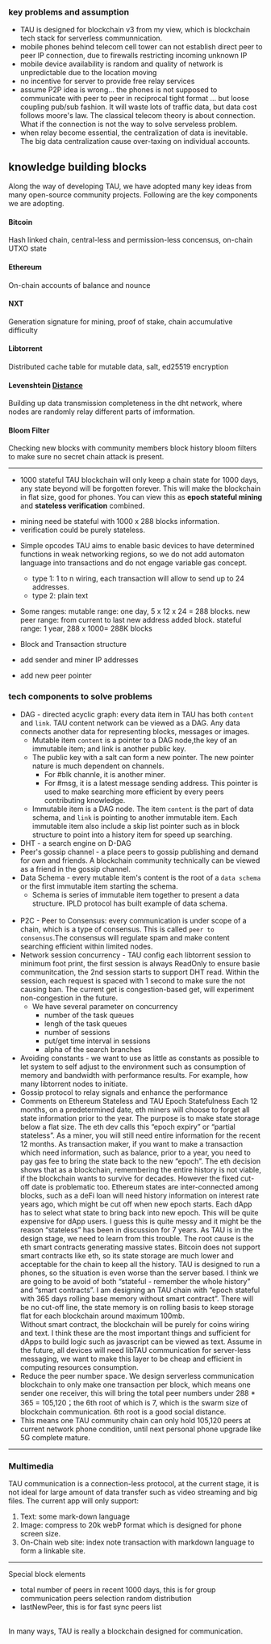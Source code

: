 ### key problems and assumption
* TAU is designed for blockchain v3 from my view, which is blockchain tech stack for serverless communnication. 
* mobile phones behind telecom cell tower can not establish direct peer to peer IP connection, due to firewalls restricting incoming unknown IP
* mobile device availability is random and quality of network is unpredictable due to the location moving
* no incentive for server to provide free relay services 
* assume P2P idea is wrong... the phones is not supposed to communicate with peer to peer in reciprocal tight format ... but loose coupling pub/sub fashion. It will waste lots of traffic data, but data cost follows moore's law. The classical telecom theory is about connection. What if the connection is not the way to solve serveless problem.
* when relay become essential, the centralization of data is inevitable. The big data centralization cause over-taxing on individual accounts. 


## knowledge building blocks
Along the way of developing TAU, we have adopted many key ideas from many open-source community projects. Following are the key components we are adopting. 
#### Bitcoin
Hash linked chain, central-less and permission-less concensus, on-chain UTXO state
#### Ethereum
On-chain accounts of balance and nounce
#### NXT
Generation signature for mining, proof of stake, chain accumulative difficulty
#### Libtorrent
Distributed cache table for mutable data, salt, ed25519 encryption
#### Levenshtein [Distance](https://en.wikipedia.org/wiki/Levenshtein_distance)
Building up data transmission completeness in the dht network, where nodes are randomly relay different parts of imformation. 
#### Bloom Filter
Checking new blocks with community members block history bloom filters to make sure no secret chain attack is present. 

------
* 1000  stateful
TAU blockchain will only keep a chain state for 1000 days, any state beyond will be forgotten forever. This will make the blockchain in flat size, good for phones. You can view this as **epoch stateful mining** and **stateless verification** combined. 
- mining need be stateful with 1000 x 288 blocks information. 
- verification could be purely stateless. 


* Simple opcodes
TAU aims to enable basic devices to have determined functions in weak networking regions, so we do not add automaton language into transactions and do not engage variable gas concept.
  * type 1:  1 to n wiring, each transaction will allow to send up to 24 addresses. 
  * type 2:  plain text

* Some ranges: 
mutable range: one day, 5 x 12 x 24 = 288 blocks.
new peer range: from current to last new address added block. 
stateful range: 1 year, 288 x 1000= 288K blocks

* Block and Transaction structure
 * add sender and miner IP addresses
 * add new peer pointer
### tech components to solve problems
* DAG - directed acyclic graph: every data item in TAU has both `content` and `link`. TAU content network can be viewed as a DAG. Any data connects another data for representing blocks, messages or images. 
  * Mutable item `content` is a pointer to a DAG node,the key of an immutable item; and link is another public key. 
   - The public key with a salt can form a new pointer. The new pointer nature is much dependent on channels. 
     - For #blk channle, it is another miner. 
     - For #msg, it is a latest message sending address. This pointer is used to make searching more efficient by every peers contributing knowledge.
  * Immutable item is a DAG node. The item `content` is the part of data schema, and `link` is pointing to another immutable item. Each immutable item also include a skip list pointer such as in block structure to point into a history item for speed up searching. 
* DHT - a search engine on D-DAG
* Peer's gossip channel - a place peers to gossip publishing and demand for own and friends. A blockchain community technically can be viewed as a friend in the gossip channel. 
* Data Schema - every mutable item's content is the root of a `data schema` or the first immutable item starting the schema.
  - Schema is series of immutable item together to present a data structure. IPLD protocol has built example of data schema. 
<br><br>
* P2C - Peer to Consensus: every communication is under scope of a chain, which is a type of consensus. This is called `peer to consensus`.The consensus will regulate spam and make content searching efficient within limited nodes. 
* Network session concurrency - TAU config each libtorrent session to minimum foot print, the first session is always ReadOnly to ensure basie communitcation, the 2nd session starts to support DHT read. Within the session, each request is spaced with 1 second to make sure the not causing ban. The current get is congestion-based get, will experiment non-congestion in the future. 
  * We have several parameter on concurrency
    - number of the task queues
    - lengh of the task queues
    - number of sessions
    - put/get time interval in sessions
    - alpha of the search branches
* Avoiding constants - we want to use as little as constants as possible to let system to self adjust to the environment such as consumption of memory and bandwidth with performance results. For example, how many libtorrent nodes to initiate. 
* Gossip protocol to relay signals and enhance the performance
* Comments on Ethereum Stateless and TAU Epoch Statefulness
Each 12 months, on a predetermined date, eth miners will choose to forget all state information prior to the year. The purpose is to make state storage below a flat size. The eth dev calls this “epoch expiry” or “partial stateless”. 
As a miner, you will still need entire information for the recent 12 months. As transaction maker, if you want to make a transaction which need information, such as balance, prior to a year, you need to pay gas fee to bring the state back to the new “epoch”. 
The eth decision shows that as a blockchain, remembering the entire history is not viable, if the blockchain wants to survive for decades.  However the fixed cut-off date is problematic too. Ethereum states are inter-connected among blocks, such as a deFi loan will need history information on interest rate years ago, which might be cut off when new epoch starts. Each dApp has to select what state to bring back into new epoch. This will be quite expensive for dApp users. 
I guess this is quite messy and it might be the reason “stateless” has been in discussion for 7 years. 
As TAU is in the design stage, we need to learn from this trouble. The root cause is the eth smart contracts generating massive states. Bitcoin does not support smart contracts like eth, so its state storage are much lower and acceptable for the chain to keep all the history. 
TAU is designed to run a phones, so the situation is even worse than the server based. I think we are going to be avoid of both “stateful - remember the whole history” and “smart contracts”. 
I am designing an TAU chain with “epoch stateful with 365 days rolling base memory without smart contract”. There will be no cut-off line, the state memory is on rolling basis to keep storage flat for each blockchain around maximum 100mb.  
Without smart contract, the blockchain will be purely for coins wiring and text. I think these are the most important things and sufficient for dApps to build logic such as javascript can be viewed as text. Assume in the future, all devices will need libTAU communication for server-less messaging, we want to make this layer to be cheap and efficient in computing resources consumption.
* Reduce the peer number space. We design serverless communication blockchain to only make one transaction per block, which means one sender one receiver, this will bring the total peer numbers under 288 * 365 = 105,120；the 6th root of which is 7, which is the swarm size of blockchain communication. 6th root is a good social distance. 
* This means one TAU community chain can only hold 105,120 peers at current network phone condition, until next personal phone upgrade like 5G complete mature. 

------
### Multimedia
TAU communication is a connection-less protocol, at the current stage, it is not ideal for large amount of data transfer such as video streaming and big files. 
The current app will only support: 
1. Text: some mark-down language
2. Image: compress to 20k webP format which is designed for phone screen size. 
3. On-Chain web site: index note transaction with markdown language to form a linkable site. 

------
Special block elements
* total number of peers in recent 1000 days, this is for group communication peers selection random distribution
* lastNewPeer, this is for fast sync peers list <br><br>

In many ways, TAU is really a blockchain designed for communication. 


